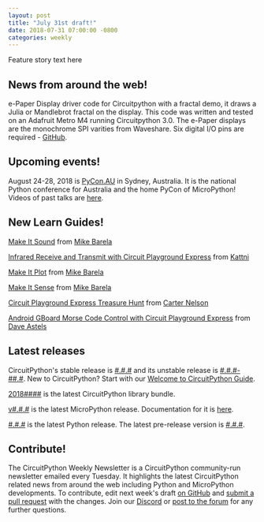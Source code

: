 ```yaml
---
layout: post
title: "July 31st draft!"
date: 2018-07-31 07:00:00 -0800
categories: weekly
---
```


Feature story text here

## News from around the web!

e-Paper Display driver code for Circuitpython with a fractal demo, it draws a Julia or Mandlebrot fractal on the display. This code was written and tested on an Adafruit Metro M4 running Circuitpython 3.0. The e-Paper displays are the monochrome SPI varities from Waveshare. Six digital I/O pins are required - [GitHub](https://github.com/gpshead/epaper-circuitpython).

## Upcoming events!

August 24-28, 2018 is [PyCon.AU](https://2018.pycon-au.org/) in Sydney, Australia. It is the national Python conference for Australia and the home PyCon of MicroPython! Videos of past talks are [here](https://www.youtube.com/user/PyConAU).

## New Learn Guides!

[Make It Sound](https://learn.adafruit.com/make-it-sound) from [Mike Barela](https://learn.adafruit.com/users/MikeBarela)

[Infrared Receive and Transmit with Circuit Playground Express](https://learn.adafruit.com/infrared-ir-receive-transmit-circuit-playground-express-circuit-python) from [Kattni](https://learn.adafruit.com/users/kattni)

[Make It Plot](https://learn.adafruit.com/make-it-graph-plot) from [Mike Barela](https://learn.adafruit.com/users/MikeBarela)

[Make It Sense](https://learn.adafruit.com/make-it-sense/overview) from [Mike Barela](https://learn.adafruit.com/users/MikeBarela)

[Circuit Playground Express Treasure Hunt](https://learn.adafruit.com/circuit-playground-treasure-hunt) from [Carter Nelson](https://learn.adafruit.com/users/caternuson)

[Android GBoard Morse Code Control with Circuit Playground Express](https://learn.adafruit.com/android-gboard-morse-code-at-with-circuitplayground-express/overview) from [Dave Astels](https://learn.adafruit.com/users/dastels)

## Latest releases

CircuitPython's stable release is [#.#.#](https://github.com/adafruit/circuitpython/releases/latest) and its unstable release is [#.#.#-##.#](https://github.com/adafruit/circuitpython/releases). New to CircuitPython? Start with our [Welcome to CircuitPython Guide](https://learn.adafruit.com/welcome-to-circuitpython).

[2018####](https://github.com/adafruit/Adafruit_CircuitPython_Bundle/releases/latest) is the latest CircuitPython library bundle.

[v#.#.#](https://micropython.org/download) is the latest MicroPython release. Documentation for it is [here](http://docs.micropython.org/en/latest/pyboard/).

[#.#.#](https://www.python.org/downloads/) is the latest Python release. The latest pre-release version is [#.#.#](https://www.python.org/download/pre-releases/).

## Contribute!

The CircuitPython Weekly Newsletter is a CircuitPython community-run newsletter emailed every Tuesday. It highlights the latest CircuitPython related news from around the web including Python and MicroPython developments. To contribute, edit next week's draft [on GitHub](https://github.com/adafruit/circuitpython-weekly-newsletter/tree/gh-pages/_drafts) and [submit a pull request](https://help.github.com/articles/editing-files-in-your-repository/) with the changes. Join our [Discord](https://adafru.it/discord) or [post to the forum](https://forums.adafruit.com/viewforum.php?f=60) for any further questions.
